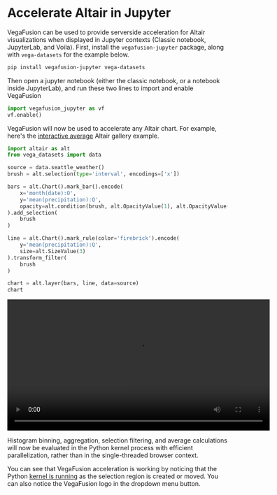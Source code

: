 # Accelerate Altair in Jupyter
VegaFusion can be used to provide serverside acceleration for Altair visualizations when displayed in Jupyter contexts (Classic notebook, JupyterLab, and Voila). First, install the `vegafusion-jupyter` package, along with `vega-datasets` for the example below.

```bash
pip install vegafusion-jupyter vega-datasets
```

Then open a jupyter notebook (either the classic notebook, or a notebook inside JupyterLab), and run these two lines to import and enable VegaFusion

```python
import vegafusion_jupyter as vf
vf.enable()
```
VegaFusion will now be used to accelerate any Altair chart. For example, here's the [interactive average](https://altair-viz.github.io/gallery/selection_layer_bar_month.html) Altair gallery example.

```python
import altair as alt
from vega_datasets import data

source = data.seattle_weather()
brush = alt.selection(type='interval', encodings=['x'])

bars = alt.Chart().mark_bar().encode(
    x='month(date):O',
    y='mean(precipitation):Q',
    opacity=alt.condition(brush, alt.OpacityValue(1), alt.OpacityValue(0.7)),
).add_selection(
    brush
)

line = alt.Chart().mark_rule(color='firebrick').encode(
    y='mean(precipitation):Q',
    size=alt.SizeValue(3)
).transform_filter(
    brush
)

chart = alt.layer(bars, line, data=source)
chart
```

<video width="600" controls>
  <source src="https://user-images.githubusercontent.com/15064365/148408648-43a5cfd0-b0d8-456e-a77a-dd344d8d07df.mov" type="video/mp4">
This browser does not support the video tag.
</video>


Histogram binning, aggregation, selection filtering, and average calculations will now be evaluated in the Python kernel process with efficient parallelization, rather than in the single-threaded browser context.

You can see that VegaFusion acceleration is working by noticing that the Python [kernel is running](https://experienceleague.adobe.com/docs/experience-platform/data-science-workspace/jupyterlab/overview.html?lang=en#kernel-sessions) as the selection region is created or moved. You can also notice the VegaFusion logo in the dropdown menu button.
